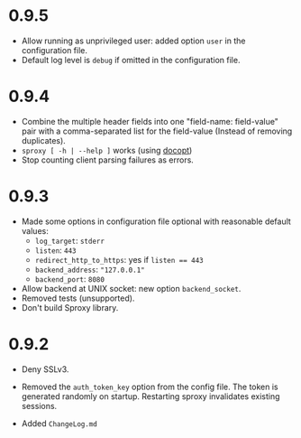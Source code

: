 0.9.5
=====

* Allow running as unprivileged user: added option `user` in the configuration file.
* Default log level is `debug` if omitted in the configuration file.


0.9.4
=====

* Combine the multiple header fields into one "field-name: field-value" pair
  with a comma-separated list for the field-value (Instead of removing duplicates).
* `sproxy [ -h | --help ]` works (using [docopt](https://hackage.haskell.org/package/docopt))
* Stop counting client parsing failures as errors.


0.9.3
=====

* Made some options in configuration file optional with reasonable default values:
  - `log_target`: `stderr`
  - `listen`: `443`
  - `redirect_http_to_https`: yes if `listen == 443`
  - `backend_address`: `"127.0.0.1"`
  - `backend_port`: `8080`
* Allow backend at UNIX socket: new option `backend_socket`.
* Removed tests (unsupported).
* Don't build Sproxy library.


0.9.2
=====

* Deny SSLv3.

* Removed the `auth_token_key` option from the config file.
  The token is generated randomly on startup.
	Restarting sproxy invalidates existing sessions.

* Added `ChangeLog.md`

